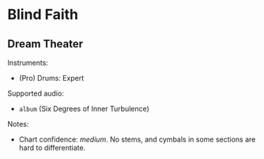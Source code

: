 # Blind Faith

## Dream Theater

Instruments:

  * (Pro) Drums: Expert

Supported audio:

  * `album` (Six Degrees of Inner Turbulence)

Notes:

  * Chart confidence: *medium*. No stems, and cymbals in some sections are hard
    to differentiate.

